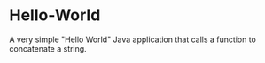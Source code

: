 # Hello-World
A very simple "Hello World" Java application that calls a function to concatenate a string.
